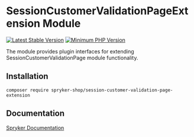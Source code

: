 # SessionCustomerValidationPageExtension Module
[![Latest Stable Version](https://poser.pugx.org/spryker-shop/session-customer-validation-page-extension/v/stable.svg)](https://packagist.org/packages/spryker-shop/session-customer-validation-page-extension)
[![Minimum PHP Version](https://img.shields.io/badge/php-%3E%3D%208.3-8892BF.svg)](https://php.net/)

The module provides plugin interfaces for extending SessionCustomerValidationPage module functionality.

## Installation

```
composer require spryker-shop/session-customer-validation-page-extension
```

## Documentation

[Spryker Documentation](https://docs.spryker.com)
